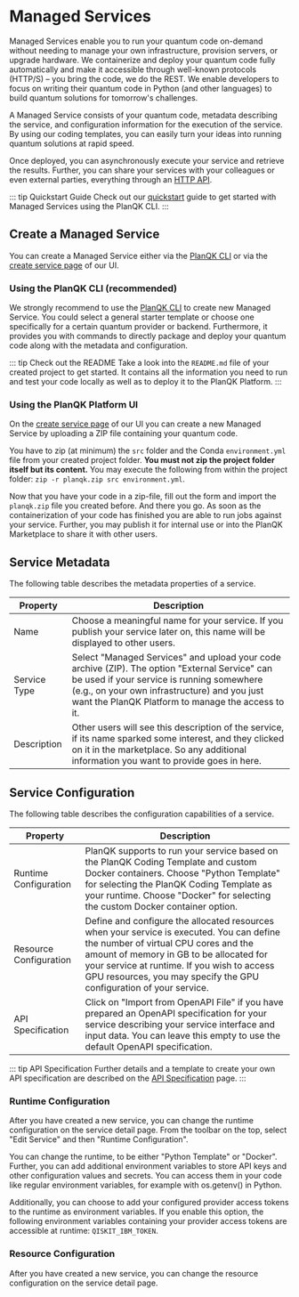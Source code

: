 # Managed Services

Managed Services enable you to run your quantum code on-demand without needing to manage your own infrastructure, provision servers, or upgrade hardware.
We containerize and deploy your quantum code fully automatically and make it accessible through well-known protocols (HTTP/S) – you bring the code, we do the REST.
We enable developers to focus on writing their quantum code in Python (and other languages) to build quantum solutions for tomorrow's challenges.

A Managed Service consists of your quantum code, metadata describing the service, and configuration information for the execution of the service.
By using our coding templates, you can easily turn your ideas into running quantum solutions at rapid speed.

Once deployed, you can asynchronously execute your service and retrieve the results.
Further, you can share your services with your colleagues or even external parties, everything through an [HTTP API](managed-services-api-spec.md).

::: tip Quickstart Guide
Check out our [quickstart](../getting-started/quickstart.md) guide to get started with Managed Services using the PlanQK CLI.
:::

## Create a Managed Service

You can create a Managed Service either via the [PlanQK CLI](../getting-started/cli-reference.md) or via the [create service page](https://platform.planqk.de/services/new) of our UI.

### Using the PlanQK CLI (recommended)

We strongly recommend to use the [PlanQK CLI](../getting-started/quickstart.md) to create new Managed Service.
You could select a general starter template or choose one specifically for a certain quantum provider or backend.
Furthermore, it provides you with commands to directly package and deploy your quantum code along with the metadata and configuration.

::: tip Check out the README
Take a look into the `README.md` file of your created project to get started.
It contains all the information you need to run and test your code locally as well as to deploy it to the PlanQK Platform.
:::

### Using the PlanQK Platform UI

On the [create service page](https://platform.planqk.de/services/new) of our UI you can create a new Managed Service by uploading a ZIP file containing your quantum code.

You have to zip (at minimum) the `src` folder and the Conda `environment.yml` file from your created project folder.
**You must not zip the project folder itself but its content.**
You may execute the following from within the project folder: `zip -r planqk.zip src environment.yml`.

Now that you have your code in a zip-file, fill out the form and import the `planqk.zip` file you created before.
And there you go.
As soon as the containerization of your code has finished you are able to run jobs against your service.
Further, you may publish it for internal use or into the PlanQK Marketplace to share it with other users.

## Service Metadata

The following table describes the metadata properties of a service.

| Property     | Description                                                                                                                                                                                                                                       |
|--------------|---------------------------------------------------------------------------------------------------------------------------------------------------------------------------------------------------------------------------------------------------|
| Name         | Choose a meaningful name for your service. If you publish your service later on, this name will be displayed to other users.                                                                                                                      |
| Service Type | Select "Managed Services" and upload your code archive (ZIP). The option "External Service" can be used if your service is running somewhere (e.g., on your own infrastructure) and you just want the PlanQK Platform to manage the access to it. |
| Description  | Other users will see this description of the service, if its name sparked some interest, and they clicked on it in the marketplace. So any additional information you want to provide goes in here.                                               |

## Service Configuration

The following table describes the configuration capabilities of a service.

| Property               | Description                                                                                                                                                                                                                                                                                        |
|------------------------|----------------------------------------------------------------------------------------------------------------------------------------------------------------------------------------------------------------------------------------------------------------------------------------------------|
| Runtime Configuration  | PlanQK supports to run your service based on the PlanQK Coding Template and custom Docker containers. Choose "Python Template" for selecting the PlanQK Coding Template as your runtime. Choose "Docker" for selecting the custom Docker container option.                                         |
| Resource Configuration | Define and configure the allocated resources when your service is executed. You can define the number of virtual CPU cores and the amount of memory in GB to be allocated for your service at runtime. If you wish to access GPU resources, you may specify the GPU configuration of your service. |
| API Specification      | Click on "Import from OpenAPI File" if you have prepared an OpenAPI specification for your service describing your service interface and input data. You can leave this empty to use the default OpenAPI specification.                                                                            |

::: tip API Specification
Further details and a template to create your own API specification are described on the [API Specification](managed-services-api-spec.md) page.
:::

### Runtime Configuration

After you have created a new service, you can change the runtime configuration on the service detail page.
From the toolbar on the top, select "Edit Service" and then "Runtime Configuration".

You can change the runtime, to be either "Python Template" or "Docker".
Further, you can add additional environment variables to store API keys and other configuration values and secrets.
You can access them in your code like regular environment variables, for example with os.getenv() in Python.

Additionally, you can choose to add your configured provider access tokens to the runtime as environment variables.
If you enable this option, the following environment variables containing your provider access tokens are accessible at runtime: `QISKIT_IBM_TOKEN`.

<LoomVideo url="https://www.loom.com/embed/0d415bfaa4144ec08d2b8736ba72194d?sid=b3026ef5-bfb5-4e91-b3fd-b189c43f9a3f"/>

### Resource Configuration

After you have created a new service, you can change the resource configuration on the service detail page.

<LoomVideo url="https://www.loom.com/embed/3a7022f146fb486da78382909eedf94e?sid=ee1e9d84-eced-4d01-bf8b-69f4ac029034"/>
